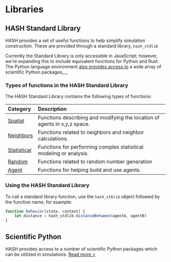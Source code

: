# Libraries

## HASH Standard Library

HASH provides a set of useful functions to help simplify simulation construction. These are provided through a standard library, `hash_stdlib`

Currently the Standard Library is only accessible in JavaScript; however, we're expanding this to include equivalent functions for Python and Rust. The Python language environment [also provides access to](https://docs.hash.ai/core/libraries/python-packages) a wide array of scientific Python packages_._

### Types of functions in the HASH Standard Library

The HASH Standard Library contains the following types of functions:

| Category | Description |
| :--- | :--- |
| [Spatial](hash/spatial.md) | Functions describing and modifying the location of agents in x,y,z space. |
| [Neighbors](hash/neighbors.md) | Functions related to neighbors and neighbor calculations. |
| [Statistical](hash/javascript-libraries.md) | Functions for performing complex statistical modeling or analysis. |
| [Random](hash/random.md) | Functions related to random number generation |
| [Agent](hash/agent.md) | Functions for helping build and use agents. |

### Using the HASH Standard Library

To call a standard library function, use the `hash_stblib` object followed by the function name, for example: 

```javascript
function behavior(state, context) {
    let distance = hash_stdlib.distanceBetween(agentA, agentB)
}
```

## Scientific Python

HASH provides access to a number of scientific Python packages which can be utilized in simulations. [Read more &gt;](https://docs.hash.ai/core/libraries/python-packages)

